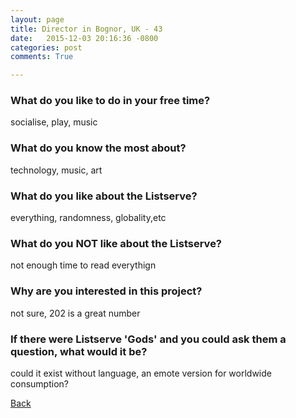 ```yaml
---
layout: page
title: Director in Bognor, UK - 43
date:   2015-12-03 20:16:36 -0800
categories: post
comments: True

---
```


### What do you like to do in your free time?
<p>socialise, play, music</p>

### What do you know the most about?
<p>technology, music, art</p>

### What do you like about the Listserve?
<p>everything, randomness, globality,etc</p>

### What do you NOT like about the Listserve?
<p>not enough time to read everythign</p>

### Why are you interested in this project?
<p>not sure, 202 is a great number</p>

### If there were Listserve 'Gods' and you could ask them a question, what would it be?
<p>could it exist without language, an emote version for worldwide consumption?</p>

[Back][1]

[1]: /home/responders/all